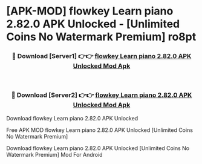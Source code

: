 # [APK-MOD] flowkey  Learn piano 2.82.0 APK Unlocked - [Unlimited Coins No Watermark Premium] ro8pt



<div align="center">
<h3>🔴 Download [Server1] 👉👉 <a href="https://momento.my/?title=flowkey__Learn_piano_2.82.0_APK_Unlocked">flowkey  Learn piano 2.82.0 APK Unlocked Mod Apk</a></h3><br>

<h3>🔴 Download [Server2] 👉👉 <a href="https://momento.my/?title=flowkey__Learn_piano_2.82.0_APK_Unlocked">flowkey  Learn piano 2.82.0 APK Unlocked Mod Apk</a></h3>
</div>



Download flowkey  Learn piano 2.82.0 APK Unlocked 

Free APK MOD flowkey  Learn piano 2.82.0 APK Unlocked [Unlimited Coins No Watermark Premium]

Download flowkey  Learn piano 2.82.0 APK Unlocked [Unlimited Coins No Watermark Premium] Mod For Android
